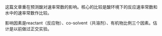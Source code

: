 这篇文章重在预测酸对速率常数的影响。核心的比较是酸环境下的反应速率常数和水中的速率常数作比较。

影响因素是reactant（反应物）、co-solvent（共溶剂）、有机物比例三个因素。估计是以前做过正交实验。